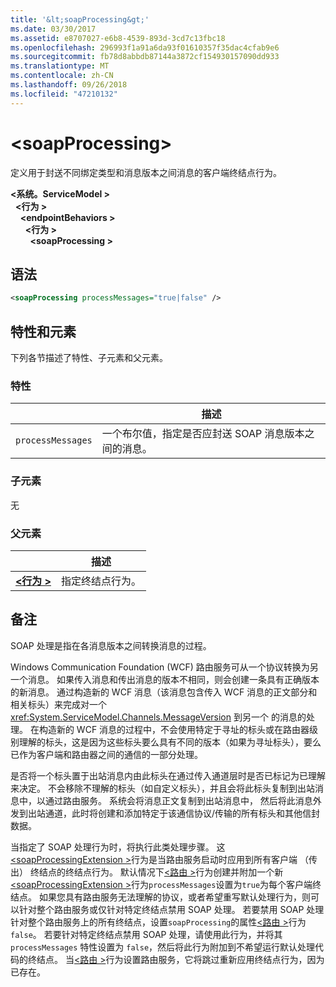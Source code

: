 ```yaml
---
title: '&lt;soapProcessing&gt;'
ms.date: 03/30/2017
ms.assetid: e8707027-e6b8-4539-893d-3cd7c13fbc18
ms.openlocfilehash: 296993f1a91a6da93f01610357f35dac4cfab9e6
ms.sourcegitcommit: fb78d8abbdb87144a3872cf154930157090dd933
ms.translationtype: MT
ms.contentlocale: zh-CN
ms.lasthandoff: 09/26/2018
ms.locfileid: "47210132"
---
```

# <a name="ltsoapprocessinggt"></a>&lt;soapProcessing&gt;

定义用于封送不同绑定类型和消息版本之间消息的客户端终结点行为。

**\<系统。ServiceModel >**   
&nbsp;&nbsp;**\<行为 >**   
&nbsp;&nbsp;&nbsp;&nbsp;**\<endpointBehaviors >**   
&nbsp;&nbsp;&nbsp;&nbsp;&nbsp;&nbsp;**\<行为 >**   
&nbsp;&nbsp;&nbsp;&nbsp;&nbsp;&nbsp;&nbsp;&nbsp;**\<soapProcessing >**

## <a name="syntax"></a>语法

```xml
<soapProcessing processMessages="true|false" />
```

## <a name="attributes-and-elements"></a>特性和元素

下列各节描述了特性、子元素和父元素。

### <a name="attributes"></a>特性

|                   | 描述 |
| ----------------- | ----------- |
| `processMessages` | 一个布尔值，指定是否应封送 SOAP 消息版本之间的消息。 |

### <a name="child-elements"></a>子元素

无

### <a name="parent-elements"></a>父元素

|     | 描述 |
| --- | ----------- |
| [**\<行为 >**](../../../../../docs/framework/configure-apps/file-schema/wcf/behavior-of-endpointbehaviors.md) | 指定终结点行为。 |

## <a name="remarks"></a>备注

SOAP 处理是指在各消息版本之间转换消息的过程。

Windows Communication Foundation (WCF) 路由服务可从一个协议转换为另一个消息。 如果传入消息和传出消息的版本不相同，则会创建一条具有正确版本的新消息。 通过构造新的 WCF 消息（该消息包含传入 WCF 消息的正文部分和相关标头）来完成对一个 <xref:System.ServiceModel.Channels.MessageVersion> 到另一个  的消息的处理。 在构造新的 WCF 消息的过程中，不会使用特定于寻址的标头或在路由器级别理解的标头，这是因为这些标头要么具有不同的版本（如果为寻址标头），要么已作为客户端和路由器之间的通信的一部分处理。

是否将一个标头置于出站消息内由此标头在通过传入通道层时是否已标记为已理解来决定。 不会移除不理解的标头（如自定义标头），并且会将此标头复制到出站消息中，以通过路由服务。 系统会将消息正文复制到出站消息中， 然后将此消息外发到出站通道，此时将创建和添加特定于该通信协议/传输的所有标头和其他信封数据。

当指定了 SOAP 处理行为时，将执行此类处理步骤。 这[ \<soapProcessingExtension >](../../../../../docs/framework/configure-apps/file-schema/wcf/soapprocessing.md)行为是当路由服务启动时应用到所有客户端 （传出） 终结点的终结点行为。 默认情况下[\<路由 >](../../../../../docs/framework/configure-apps/file-schema/wcf/routing-of-servicebehavior.md)行为创建并附加一个新[ \<soapProcessingExtension >](../../../../../docs/framework/configure-apps/file-schema/wcf/soapprocessing.md)行为`processMessages`设置为`true`为每个客户端终结点。 如果您具有路由服务无法理解的协议，或者希望重写默认处理行为，则可以针对整个路由服务或仅针对特定终结点禁用 SOAP 处理。  若要禁用 SOAP 处理针对整个路由服务上的所有终结点，设置`soapProcessing`的属性[\<路由 >](../../../../../docs/framework/configure-apps/file-schema/wcf/routing-of-servicebehavior.md)行为`false`。 若要针对特定终结点禁用 SOAP 处理，请使用此行为，并将其 `processMessages` 特性设置为 `false`，然后将此行为附加到不希望运行默认处理代码的终结点。  当[\<路由 >](../../../../../docs/framework/configure-apps/file-schema/wcf/routing-of-servicebehavior.md)行为设置路由服务，它将跳过重新应用终结点行为，因为已存在。
